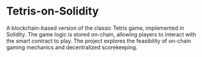 # Tetris-on-Solidity
A blockchain-based version of the classic Tetris game, implemented in Solidity. The game logic is stored on-chain, allowing players to interact with the smart contract to play. The project explores the feasibility of on-chain gaming mechanics and decentralized scorekeeping.
